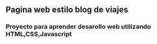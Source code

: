 ## Pagina web estilo blog de viajes 

### Proyecto para aprender desarollo web utilizando HTML,CSS,Javascript 
